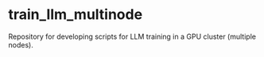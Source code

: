 # train_llm_multinode
Repository for developing scripts for LLM training in a GPU cluster (multiple nodes).

